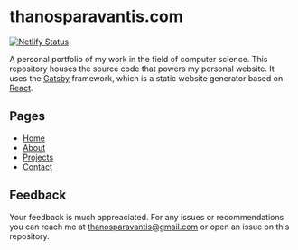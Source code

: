 # thanosparavantis.com
[![Netlify Status](https://api.netlify.com/api/v1/badges/7925027d-e974-410f-9155-d0af122fe371/deploy-status)](https://app.netlify.com/sites/thanosparavantis/deploys)

A personal portfolio of my work in the field of computer science. This repository houses the source code that powers my personal website. It uses the [Gatsby](https://www.gatsbyjs.org/) framework, which is a static website generator based on [React](https://reactjs.org/).

## Pages
- [Home](https://thanosparavantis.com/)
- [About](https://thanosparavantis.com/about)
- [Projects](https://thanosparavantis.com/projects)
- [Contact](https://thanosparavantis.com/contact)

## Feedback
Your feedback is much appreaciated. For any issues or recommendations you can reach me at [thanosparavantis@gmail.com](mailto:thanosparavantis@gmail.com) or open an issue on this repository.
